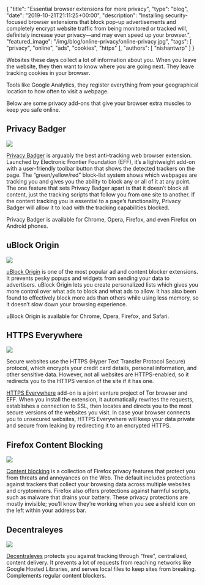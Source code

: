 {
    "title": "Essential browser extensions for more privacy",
    "type": "blog",
    "date": "2019-10-21T21:11:25+00:00",
    "description": "Installing security-focused browser extensions that block pop-up advertisements and completely encrypt website traffic from being monitored or tracked will, definitely increase your privacy—and may even speed up your browser.",
    "featured_image": "/img/blog/online-privacy/online-privacy.jpg",
    "tags": [ "privacy", "online", "ads", "cookies", "https" ],
    "authors": [ "nishantwrp" ]
}

Websites these days collect a lot of information about you. When you leave the website, they then want to know where you are going next. They leave tracking cookies in your browser. 

Tools like Google Analytics, they register everything from your geographical location to how often to visit a webpage.

Below are some privacy add-ons that give your browser extra muscles to keep you safe online. 

## Privacy Badger

<img src="/img/blog/online-privacy/privacy-badger.png">

[Privacy Badger](https://www.eff.org/privacybadger) is arguably the best anti-tracking web browser extension. Launched by Electronic Frontier Foundation (EFF), it’s a lightweight add-on with a user-friendly toolbar button that shows the detected trackers on the page. The “green/yellow/red” block-list system shows which webpages are tracking you and gives you the ability to block any or all of it at any point. The one feature that sets Privacy Badger apart is that it doesn’t block all content, just the tracking scripts that follow you from one site to another. If the content tracking you is essential to a page’s functionality, Privacy Badger will allow it to load with the tracking capabilities blocked.

Privacy Badger is available for Chrome, Opera, Firefox, and even Firefox on Android phones.

## uBlock Origin

<img src="/img/blog/online-privacy/ublock-origin.png">

[uBlock Origin](https://ublock.org/) is one of the most popular ad and content blocker extensions. It prevents pesky popups and widgets from sending your data to advertisers. uBlock Origin lets you create personalized lists which gives you more control over what ads to block and what ads to allow. It has also been found to effectively block more ads than others while using less memory, so it doesn’t slow down your browsing experience.

uBlock Origin is available for Chrome, Opera, Firefox, and Safari.

## HTTPS Everywhere

<img src="/img/blog/online-privacy/https.png">

Secure websites use the HTTPS (Hyper Text Transfer Protocol Secure) protocol, which encrypts your credit card details, personal information, and other sensitive data. However, not all websites are HTTPS-enabled, so it redirects you to the HTTPS version of the site if it has one.

[HTTPS Everywhere](https://www.eff.org/https-everywhere) add-on is a joint venture project of Tor browser and EFF. When you install the extension, it automatically rewrites the requests, establishes a connection to SSL, then locates and directs you to the most secure versions of the websites you visit. In case your browser connects you to unsecured websites, HTTPS Everywhere will keep your data private and secure from leaking by redirecting it to an encrypted HTTPS.

## Firefox Content Blocking

<img src="/img/blog/online-privacy/content-blocking.jpg">

[Content blocking](https://support.mozilla.org/en-US/kb/content-blocking) is a collection of Firefox privacy features that protect you from threats and annoyances on the Web. The default includes protections against trackers that collect your browsing data across multiple websites and cryptominers. Firefox also offers protections against harmful scripts, such as malware that drains your battery. These privacy protections are mostly invisible; you’ll know they’re working when you see a shield icon on the left within your address bar. 

## Decentraleyes

<img src="/img/blog/online-privacy/decentraleyes.png">

[Decentraleyes](https://decentraleyes.org/) protects you against tracking through "free", centralized, content delivery. It prevents a lot of requests from reaching networks like Google Hosted Libraries, and serves local files to keep sites from breaking. Complements regular content blockers.